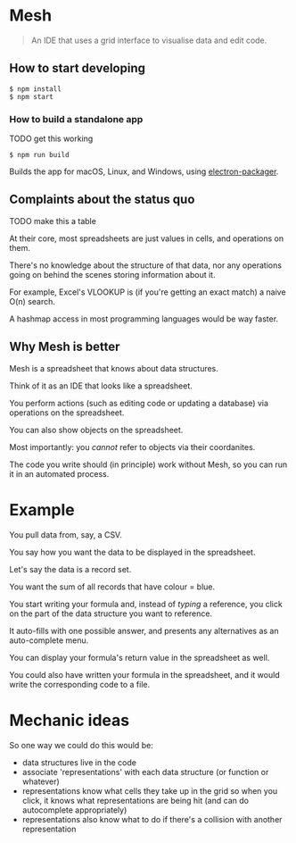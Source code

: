 # Mesh

> An IDE that uses a grid interface to visualise data and edit code.

## How to start developing

```
$ npm install
$ npm start
```

### How to build a standalone app

TODO get this working

```
$ npm run build
```

Builds the app for macOS, Linux, and Windows, using [electron-packager](https://github.com/electron-userland/electron-packager).

## Complaints about the status quo

TODO make this a table

At their core, most spreadsheets are just values in cells, and operations on them.

There's no knowledge about the structure of that data,
nor any operations going on behind the scenes storing information about it.

For example, Excel's VLOOKUP is (if you're getting an exact match) a naive O(n) search.

A hashmap access in most programming languages would be way faster.

## Why Mesh is better

Mesh is a spreadsheet that knows about data structures.

Think of it as an IDE that looks like a spreadsheet.

You perform actions (such as editing code or updating a database) via operations on the spreadsheet.

You can also show objects on the spreadsheet.

Most importantly: you *cannot* refer to objects via their coordanites.

The code you write should (in principle) work without Mesh,
so you can run it in an automated process.

# Example

You pull data from, say, a CSV.

You say how you want the data to be displayed in the spreadsheet.

Let's say the data is a record set.

You want the sum of all records that have colour = blue.

You start writing your formula and, instead of *typing* a reference, you click on the part of the data structure you want to reference. 

It auto-fills with one possible answer, and presents any alternatives as an auto-complete menu.

You can display your formula's return value in the spreadsheet as well.

You could also have written your formula in the spreadsheet, and it would write the corresponding code to a file.

# Mechanic ideas

So one way we could do this would be:

- data structures live in the code
- associate 'representations' with each data structure (or function or whatever)
- representations know what cells they take up in the grid so when you click, it knows what representations are being hit (and can do autocomplete appropriately)
- representations also know what to do if there's a collision with another representation

